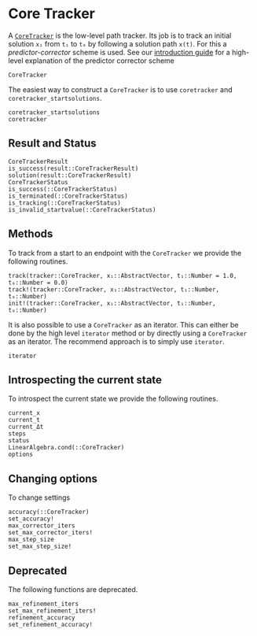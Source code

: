 # Core Tracker

A [`CoreTracker`](@ref) is the low-level path tracker. Its job is to track an initial solution
`x₁` from `t₁` to `t₀` by following a solution path ``x(t)``. For this a *predictor-corrector* scheme is used.
See our [introduction guide](https://www.juliahomotopycontinuation.org/guides/introduction/#tracking-solution-paths)
for a high-level explanation of the predictor corrector scheme


```@docs
CoreTracker
```

The easiest way to construct a `CoreTracker` is to use `coretracker` and `coretracker_startsolutions`.

```@docs
coretracker_startsolutions
coretracker
```

## Result and Status
```@docs
CoreTrackerResult
is_success(result::CoreTrackerResult)
solution(result::CoreTrackerResult)
CoreTrackerStatus
is_success(::CoreTrackerStatus)
is_terminated(::CoreTrackerStatus)
is_tracking(::CoreTrackerStatus)
is_invalid_startvalue(::CoreTrackerStatus)
```

## Methods
To track from a start to an endpoint with the `CoreTracker` we provide the following
routines.
```@docs
track(tracker::CoreTracker, x₁::AbstractVector, t₁::Number = 1.0, t₀::Number = 0.0)
track!(tracker::CoreTracker, x₁::AbstractVector, t₁::Number, t₀::Number)
init!(tracker::CoreTracker, x₁::AbstractVector, t₁::Number, t₀::Number)
```

It is also possible to use a `CoreTracker` as an iterator. This can either
be done by the high level `iterator` method or by directly using a `CoreTracker`
as an iterator. The recommend approach is to simply use `iterator`.
```@docs
iterator
```

## Introspecting the current state
To introspect the current state we provide the following routines.
```@docs
current_x
current_t
current_Δt
steps
status
LinearAlgebra.cond(::CoreTracker)
options
```

## Changing options
To change settings
```@docs
accuracy(::CoreTracker)
set_accuracy!
max_corrector_iters
set_max_corrector_iters!
max_step_size
set_max_step_size!
```

## Deprecated

The following functions are deprecated.
```@docs
max_refinement_iters
set_max_refinement_iters!
refinement_accuracy
set_refinement_accuracy!
```
